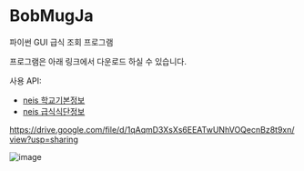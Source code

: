 # BobMugJa
파이썬 GUI 급식 조회 프로그램

프로그램은 아래 링크에서 다운로드 하실 수 있습니다.

사용 API:
 - [neis 학교기본정보](https://open.neis.go.kr/portal/data/service/selectServicePage.do?page=1&rows=10&sortColumn=&sortDirection=&infId=OPEN17020190531110010104913&infSeq=2&cateId=A0001)
 - [neis 급식식단정보](https://open.neis.go.kr/portal/data/service/selectServicePage.do?page=1&rows=10&sortColumn=&sortDirection=&infId=OPEN17320190722180924242823&infSeq=2&cateId=C0001)


https://drive.google.com/file/d/1qAqmD3XsXs6EEATwUNhVOQecnBz8t9xn/view?usp=sharing

![image](https://user-images.githubusercontent.com/60950583/126020983-20dfe0ec-c622-43bc-9b9f-33c24a6ec30d.png)

